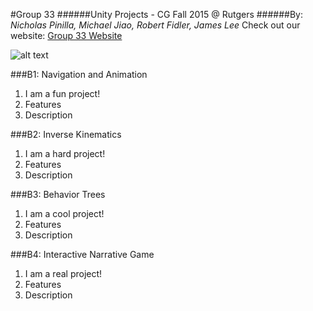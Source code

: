 #Group 33
######Unity Projects - CG Fall 2015 @ Rutgers
######By: *Nicholas Pinilla, Michael Jiao, Robert Fidler, James Lee*
Check out our website: [Group 33 Website](http://cg-f15-33-rutgers.github.io/UnityProjects_Deploy/ "Blog/Playable Builds")

![alt text](teamLogo.png)

###B1: Navigation and Animation
1. I am a fun project!
2. Features
3. Description

###B2: Inverse Kinematics
1. I am a hard project!
2. Features
3. Description

###B3: Behavior Trees
1. I am a cool project!
2. Features
3. Description

###B4: Interactive Narrative Game
1. I am a real project!
2. Features
3. Description
